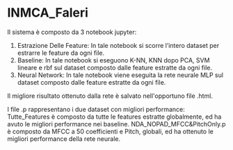 # INMCA_Faleri

Il sistema è composto da 3 notebook jupyter:
1) Estrazione Delle Feature: In tale notebook si scorre l’intero dataset per estrarre le feature da ogni file.
2) Baseline: In tale notebook si eseguono K-NN, KNN dopo PCA, SVM lineare e rbf sul dataset composto dalle feature estratte da ogni file.
3) Neural Network: In tale notebook viene eseguita la rete neurale MLP sul dataset composto dalle feature estratte da ogni file.

Il migliore risultato ottenuto dalla rete è salvato nell'opportuno file .html.

I file .p rappresentano i due dataset con migliori performance: Tutte_Features è composto da tutte le features estratte globalmente,
ed ha avuto le migliori performance nei baseline. NDA_NOPAD_MFCC&PitchOnly.p è composto da MFCC a 50 coefficienti e Pitch, globali,
ed ha ottenuto le migliori performance della rete neurale.
